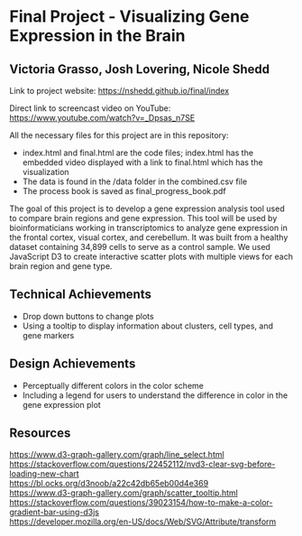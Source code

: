 Final Project - Visualizing Gene Expression in the Brain  
===
Victoria Grasso, Josh Lovering, Nicole Shedd
-

Link to project website: https://nshedd.github.io/final/index

Direct link to screencast video on YouTube: https://www.youtube.com/watch?v=_Dpsas_n7SE

All the necessary files for this project are in this repository:
- index.html and final.html are the code files; index.html has the embedded video displayed with a link to final.html which has the visualization
- The data is found in the /data folder in the combined.csv file
- The process book is saved as final_progress_book.pdf

The goal of this project is to develop a gene expression analysis tool used to compare brain regions and gene expression. This tool will be used by bioinformaticians working in transcriptomics to analyze gene expression in the frontal cortex, visual cortex, and cerebellum. It was built from a healthy dataset containing 34,899 cells to serve as a control sample. We used JavaScript D3 to create interactive scatter plots with multiple views for each brain region and gene type. 

Technical Achievements
---
- Drop down buttons to change plots 
- Using a tooltip to display information about clusters, cell types, and gene markers

Design Achievements
---
- Perceptually different colors in the color scheme
- Including a legend for users to understand the difference in color in the gene expression plot

Resources
---
https://www.d3-graph-gallery.com/graph/line_select.html <br> 
https://stackoverflow.com/questions/22452112/nvd3-clear-svg-before-loading-new-chart <br> 
https://bl.ocks.org/d3noob/a22c42db65eb00d4e369 <br> 
https://www.d3-graph-gallery.com/graph/scatter_tooltip.html <br> 
https://stackoverflow.com/questions/39023154/how-to-make-a-color-gradient-bar-using-d3js <br> 
https://developer.mozilla.org/en-US/docs/Web/SVG/Attribute/transform <br> 
